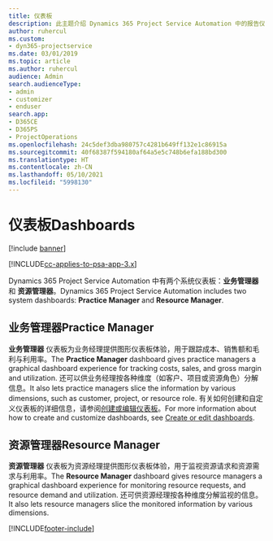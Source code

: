 ```yaml
---
title: 仪表板
description: 此主题介绍 Dynamics 365 Project Service Automation 中的报告仪表板。
author: ruhercul
ms.custom:
- dyn365-projectservice
ms.date: 03/01/2019
ms.topic: article
ms.author: ruhercul
audience: Admin
search.audienceType:
- admin
- customizer
- enduser
search.app:
- D365CE
- D365PS
- ProjectOperations
ms.openlocfilehash: 24c5def3dba980757c4281b649ff132e1c86915a
ms.sourcegitcommit: 40f68387f594180af64a5e5c748b6efa188bd300
ms.translationtype: HT
ms.contentlocale: zh-CN
ms.lasthandoff: 05/10/2021
ms.locfileid: "5998130"
---
```

# <a name="dashboards"></a><span data-ttu-id="07e5c-103">仪表板</span><span class="sxs-lookup"><span data-stu-id="07e5c-103">Dashboards</span></span>

[!include [banner](../includes/psa-now-project-operations.md)]

[!INCLUDE[cc-applies-to-psa-app-3.x](../includes/cc-applies-to-psa-app-3x.md)]

<span data-ttu-id="07e5c-104">Dynamics 365 Project Service Automation 中有两个系统仪表板：**业务管理器** 和 **资源管理器**。</span><span class="sxs-lookup"><span data-stu-id="07e5c-104">Dynamics 365 Project Service Automation includes two system dashboards: **Practice Manager** and **Resource Manager**.</span></span>

## <a name="practice-manager"></a><span data-ttu-id="07e5c-105">业务管理器</span><span class="sxs-lookup"><span data-stu-id="07e5c-105">Practice Manager</span></span> 

<span data-ttu-id="07e5c-106">**业务管理器** 仪表板为业务经理提供图形仪表板体验，用于跟踪成本、销售额和毛利与利用率。</span><span class="sxs-lookup"><span data-stu-id="07e5c-106">The **Practice Manager** dashboard gives practice managers a graphical dashboard experience for tracking costs, sales, and gross margin and utilization.</span></span> <span data-ttu-id="07e5c-107">还可以供业务经理按各种维度（如客户、项目或资源角色）分解信息。</span><span class="sxs-lookup"><span data-stu-id="07e5c-107">It also lets practice managers slice the information by various dimensions, such as customer, project, or resource role.</span></span> <span data-ttu-id="07e5c-108">有关如何创建和自定义仪表板的详细信息，请参阅[创建或编辑仪表板](/dynamics365/customerengagement/on-premises/customize/create-edit-dashboards)。</span><span class="sxs-lookup"><span data-stu-id="07e5c-108">For more information about how to create and customize dashboards, see [Create or edit dashboards](/dynamics365/customerengagement/on-premises/customize/create-edit-dashboards).</span></span>

## <a name="resource-manager"></a><span data-ttu-id="07e5c-109">资源管理器</span><span class="sxs-lookup"><span data-stu-id="07e5c-109">Resource Manager</span></span> 

<span data-ttu-id="07e5c-110">**资源管理器** 仪表板为资源经理提供图形仪表板体验，用于监视资源请求和资源需求与利用率。</span><span class="sxs-lookup"><span data-stu-id="07e5c-110">The **Resource Manager** dashboard gives resource managers a graphical dashboard experience for monitoring resource requests, and resource demand and utilization.</span></span> <span data-ttu-id="07e5c-111">还可供资源经理按各种维度分解监视的信息。</span><span class="sxs-lookup"><span data-stu-id="07e5c-111">It also lets resource managers slice the monitored information by various dimensions.</span></span>


[!INCLUDE[footer-include](../includes/footer-banner.md)]